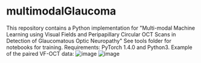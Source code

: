 # multimodalGlaucoma
This repository contains a Python implementation for "Multi-modal Machine Learning using Visual Fields and Peripapillary Circular OCT Scans in Detection of Glaucomatous Optic Neuropathy"
See tools folder for notebooks for training.
Requirements:  PyTorch 1.4.0 and Python3.
Example of the paired VF-OCT data:
![image](https://user-images.githubusercontent.com/57675424/115985206-52c61200-a5dd-11eb-9283-df25ced78fb9.png)
![image](https://user-images.githubusercontent.com/57675424/115985170-2dd19f00-a5dd-11eb-9a1c-fcdb775ccfb5.png)
